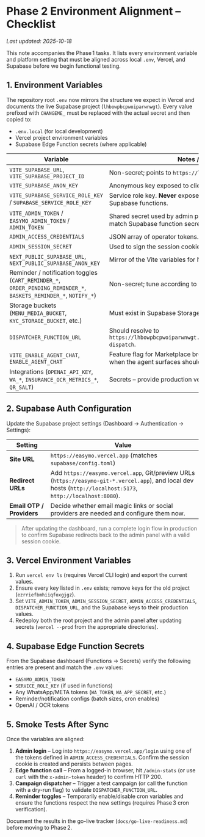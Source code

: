 # Phase 2 Environment Alignment – Checklist

_Last updated: 2025-10-18_

This note accompanies the Phase 1 tasks. It lists every environment variable and platform setting that must be aligned across local `.env`, Vercel, and Supabase before we begin functional testing.

## 1. Environment Variables

The repository root `.env` now mirrors the structure we expect in Vercel and
documents the live Supabase project (`lhbowpbcpwoiparwnwgt`). Every value
prefixed with `CHANGEME_` must be replaced with the actual secret and then
copied to:

- `.env.local` (for local development)  
- Vercel project environment variables  
- Supabase Edge Function secrets (where applicable)

| Variable | Notes / Where Used |
| --- | --- |
| `VITE_SUPABASE_URL`, `VITE_SUPABASE_PROJECT_ID` | Non-secret; points to `https://lhbowpbcpwoiparwnwgt.supabase.co`. |
| `VITE_SUPABASE_ANON_KEY` | Anonymous key exposed to client. |
| `VITE_SUPABASE_SERVICE_ROLE_KEY` / `SUPABASE_SERVICE_ROLE_KEY` | Service role key. **Never** expose to browsers. Only Vercel functions / Supabase functions. |
| `VITE_ADMIN_TOKEN` / `EASYMO_ADMIN_TOKEN` / `ADMIN_TOKEN` | Shared secret used by admin panel to call edge functions. Must match Supabase function secret `EASYMO_ADMIN_TOKEN`. |
| `ADMIN_ACCESS_CREDENTIALS` | JSON array of operator tokens. Required for admin login. |
| `ADMIN_SESSION_SECRET` | Used to sign the session cookie. |
| `NEXT_PUBLIC_SUPABASE_URL`, `NEXT_PUBLIC_SUPABASE_ANON_KEY` | Mirror of the Vite variables for Next.js compatibility. |
| Reminder / notification toggles (`CART_REMINDER_*`, `ORDER_PENDING_REMINDER_*`, `BASKETS_REMINDER_*`, `NOTIFY_*`) | Non-secret; tune according to production requirements. |
| Storage buckets (`MENU_MEDIA_BUCKET`, `KYC_STORAGE_BUCKET`, etc.) | Must exist in Supabase Storage or pages will fail. |
| `DISPATCHER_FUNCTION_URL` | Should resolve to `https://lhbowpbcpwoiparwnwgt.supabase.co/functions/v1/campaign-dispatch`. |
| `VITE_ENABLE_AGENT_CHAT`, `ENABLE_AGENT_CHAT` | Feature flag for Marketplace broker/support chat previews. Enable when the agent surfaces should be visible. |
| Integrations (`OPENAI_API_KEY`, `WA_*`, `INSURANCE_OCR_METRICS_*`, `QR_SALT`) | Secrets – provide production versions. |

## 2. Supabase Auth Configuration

Update the Supabase project settings (Dashboard → Authentication → Settings):

| Setting | Value |
| --- | --- |
| **Site URL** | `https://easymo.vercel.app` (matches `supabase/config.toml`) |
| **Redirect URLs** | Add `https://easymo.vercel.app`, Git/preview URLs (`https://easymo-git-*.vercel.app`), and local dev hosts (`http://localhost:5173`, `http://localhost:8080`). |
| **Email OTP / Providers** | Decide whether email magic links or social providers are needed and configure them now. |

> After updating the dashboard, run a complete login flow in production to confirm Supabase redirects back to the admin panel with a valid session cookie.

## 3. Vercel Environment Variables

1. Run `vercel env ls` (requires Vercel CLI login) and export the current values.  
2. Ensure every key listed in `.env` exists; remove keys for the old project (`ezrriefbmhiiqfoxgjgz`).  
3. Set `VITE_ADMIN_TOKEN`, `ADMIN_SESSION_SECRET`, `ADMIN_ACCESS_CREDENTIALS`, `DISPATCHER_FUNCTION_URL`, and the Supabase keys to their production values.  
4. Redeploy both the root project and the admin panel after updating secrets (`vercel --prod` from the appropriate directories).

## 4. Supabase Edge Function Secrets

From the Supabase dashboard (Functions → Secrets) verify the following entries are present and match the `.env` values:

- `EASYMO_ADMIN_TOKEN`  
- `SERVICE_ROLE_KEY` (if used in functions)  
- Any WhatsApp/META tokens (`WA_TOKEN`, `WA_APP_SECRET`, etc.)  
- Reminder/notification configs (batch sizes, cron enables)  
- OpenAI / OCR tokens

## 5. Smoke Tests After Sync

Once the variables are aligned:

1. **Admin login** – Log into `https://easymo.vercel.app/login` using one of the tokens defined in `ADMIN_ACCESS_CREDENTIALS`. Confirm the session cookie is created and persists between pages.  
2. **Edge function call** – From a logged-in browser, hit `/admin-stats` (or use `curl` with the `x-admin-token` header) to confirm HTTP 200.  
3. **Campaign dispatcher** – Trigger a test campaign (or call the function with a dry-run flag) to validate `DISPATCHER_FUNCTION_URL`.  
4. **Reminder toggles** – Temporarily enable/disable cron variables and ensure the functions respect the new settings (requires Phase 3 cron verification).

Document the results in the go-live tracker (`docs/go-live-readiness.md`) before moving to Phase 2.

